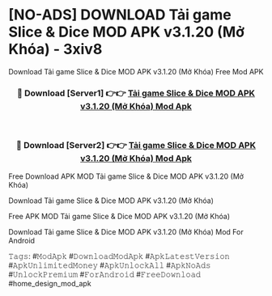 # [NO-ADS] DOWNLOAD Tải game Slice & Dice MOD APK v3.1.20 (Mở Khóa) - 3xiv8
Download Tải game Slice & Dice MOD APK v3.1.20 (Mở Khóa) Free Mod APK

<div align="center">
<h3>🔴 Download [Server1] 👉👉 <a href="https://apk-comot.site?title=Tải_game_Slice_&_Dice_MOD_APK_v3.1.20_(Mở_Khóa)">Tải game Slice & Dice MOD APK v3.1.20 (Mở Khóa) Mod Apk</a></h3><br>

<h3>🔴 Download [Server2] 👉👉 <a href="https://apk-comot.site?title=Tải_game_Slice_&_Dice_MOD_APK_v3.1.20_(Mở_Khóa)">Tải game Slice & Dice MOD APK v3.1.20 (Mở Khóa) Mod Apk</a></h3>
</div>


Free Download APK MOD Tải game Slice & Dice MOD APK v3.1.20 (Mở Khóa)

Download Tải game Slice & Dice MOD APK v3.1.20 (Mở Khóa) 

Free APK MOD Tải game Slice & Dice MOD APK v3.1.20 (Mở Khóa) 

Download Tải game Slice & Dice MOD APK v3.1.20 (Mở Khóa) Mod For Android

𝚃𝚊𝚐𝚜: #𝙼𝚘𝚍𝙰𝚙𝚔 #𝙳𝚘𝚠𝚗𝚕𝚘𝚊𝚍𝙼𝚘𝚍𝙰𝚙𝚔 #𝙰𝚙𝚔𝙻𝚊𝚝𝚎𝚜𝚝𝚅𝚎𝚛𝚜𝚒𝚘𝚗 #𝙰𝚙𝚔𝚄𝚗𝚕𝚒𝚖𝚒𝚝𝚎𝚍𝙼𝚘𝚗𝚎𝚢 #𝙰𝚙𝚔𝚄𝚗𝚕𝚘𝚌𝚔𝙰𝚕𝚕 #𝙰𝚙𝚔𝙽𝚘𝙰𝚍𝚜 #𝚄𝚗𝚕𝚘𝚌𝚔𝙿𝚛𝚎𝚖𝚒𝚞𝚖 #𝙵𝚘𝚛𝙰𝚗𝚍𝚛𝚘𝚒𝚍 #𝙵𝚛𝚎𝚎𝙳𝚘𝚠𝚗𝚕𝚘𝚊𝚍 #home_design_mod_apk